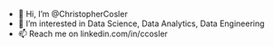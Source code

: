 - 👋 Hi, I’m @ChristopherCosler
- 👀 I’m interested in Data Science, Data Analytics, Data Engineering
- 📫 Reach me on linkedin.com/in/ccosler
